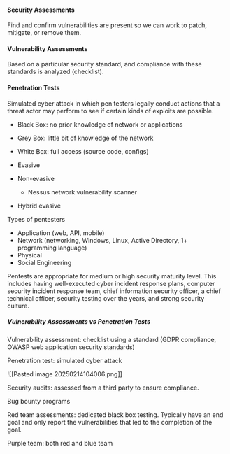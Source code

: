 #### Security Assessments

Find and confirm vulnerabilities are present so we can work to patch, mitigate, or remove them.


#### Vulnerability Assessments

Based on a particular security standard, and compliance with these standards is analyzed (checklist).


#### Penetration Tests

Simulated cyber attack in which pen testers legally conduct actions that a threat actor may perform to see if certain kinds of exploits are possible.

- Black Box: no prior knowledge of network or applications
- Grey Box: little bit of knowledge of the network
- White Box: full access (source code, configs)

- Evasive
- Non-evasive
	- Nessus network vulnerability scanner
- Hybrid evasive

Types of pentesters
- Application (web, API, mobile)
- Network (networking, Windows, Linux, Active Directory, 1+ programming language)
- Physical
- Social Engineering

Pentests are appropriate for medium or high security maturity level. This includes having well-executed cyber incident response plans, computer security incident response team, chief information security officer, a chief technical officer, security testing over the years, and strong security culture.


##### Vulnerability Assessments vs Penetration Tests

Vulnerability assessment: checklist using a standard (GDPR compliance, OWASP web application security standards)

Penetration test: simulated cyber attack

![[Pasted image 20250214104006.png]]

Security audits: assessed from a third party to ensure compliance.

Bug bounty programs

Red team assessments: dedicated black box testing. Typically have an end goal and only report the vulnerabilities that led to the completion of the goal.

Purple team: both red and blue team

